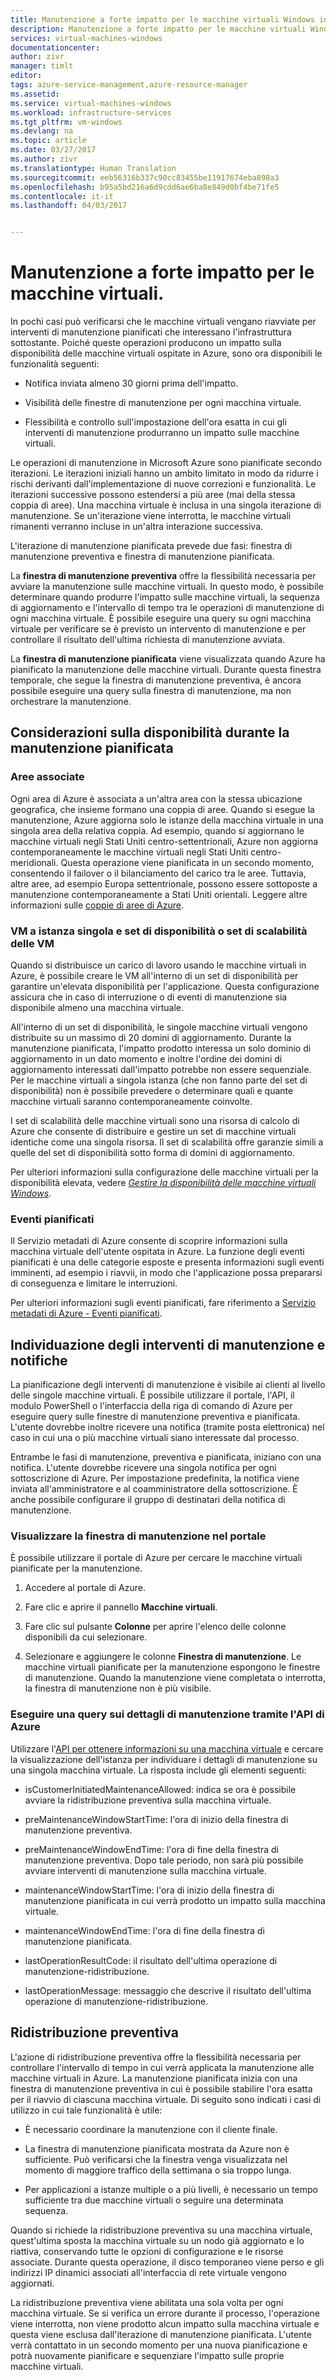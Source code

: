 ```yaml
---
title: Manutenzione a forte impatto per le macchine virtuali Windows in Azure | Microsoft Docs
description: Manutenzione a forte impatto per le macchine virtuali Windows.
services: virtual-machines-windows
documentationcenter: 
author: zivr
manager: timlt
editor: 
tags: azure-service-management,azure-resource-manager
ms.assetid: 
ms.service: virtual-machines-windows
ms.workload: infrastructure-services
ms.tgt_pltfrm: vm-windows
ms.devlang: na
ms.topic: article
ms.date: 03/27/2017
ms.author: zivr
ms.translationtype: Human Translation
ms.sourcegitcommit: eeb56316b337c90cc83455be11917674eba898a3
ms.openlocfilehash: b95a5bd216a6d9cdd6ae6ba8e849d0bf4be71fe5
ms.contentlocale: it-it
ms.lasthandoff: 04/03/2017


---
```


# <a name="impactful-maintenance-for-virtual-machines"></a>Manutenzione a forte impatto per le macchine virtuali.

In pochi casi può verificarsi che le macchine virtuali vengano riavviate per interventi di manutenzione pianificati che interessano l'infrastruttura sottostante. Poiché queste operazioni producono un impatto sulla disponibilità delle macchine virtuali ospitate in Azure, sono ora disponibili le funzionalità seguenti:

-   Notifica inviata almeno 30 giorni prima dell'impatto.

-   Visibilità delle finestre di manutenzione per ogni macchina virtuale.

-   Flessibilità e controllo sull'impostazione dell'ora esatta in cui gli interventi di manutenzione produrranno un impatto sulle macchine virtuali.

Le operazioni di manutenzione in Microsoft Azure sono pianificate secondo iterazioni. Le iterazioni iniziali hanno un ambito limitato in modo da ridurre i rischi derivanti dall'implementazione di nuove correzioni e funzionalità. Le iterazioni successive possono estendersi a più aree (mai della stessa coppia di aree). Una macchina virtuale è inclusa in una singola iterazione di manutenzione. Se un'iterazione viene interrotta, le macchine virtuali rimanenti verranno incluse in un'altra interazione successiva.

L'iterazione di manutenzione pianificata prevede due fasi: finestra di manutenzione preventiva e finestra di manutenzione pianificata.

La **finestra di manutenzione preventiva** offre la flessibilità necessaria per avviare la manutenzione sulle macchine virtuali. In questo modo, è possibile determinare quando produrre l'impatto sulle macchine virtuali, la sequenza di aggiornamento e l'intervallo di tempo tra le operazioni di manutenzione di ogni macchina virtuale. È possibile eseguire una query su ogni macchina virtuale per verificare se è previsto un intervento di manutenzione e per controllare il risultato dell'ultima richiesta di manutenzione avviata.

La **finestra di manutenzione pianificata** viene visualizzata quando Azure ha pianificato la manutenzione delle macchine virtuali. Durante questa finestra temporale, che segue la finestra di manutenzione preventiva, è ancora possibile eseguire una query sulla finestra di manutenzione, ma non orchestrare la manutenzione.

## <a name="availability-considerations-during-planned-maintenance"></a>Considerazioni sulla disponibilità durante la manutenzione pianificata 

### <a name="paired-regions"></a>Aree associate

Ogni area di Azure è associata a un'altra area con la stessa ubicazione geografica, che insieme formano una coppia di aree. Quando si esegue la manutenzione, Azure aggiorna solo le istanze della macchina virtuale in una singola area della relativa coppia. Ad esempio, quando si aggiornano le macchine virtuali negli Stati Uniti centro-settentrionali, Azure non aggiorna contemporaneamente le macchine virtuali negli Stati Uniti centro-meridionali. Questa operazione viene pianificata in un secondo momento, consentendo il failover o il bilanciamento del carico tra le aree. Tuttavia, altre aree, ad esempio Europa settentrionale, possono essere sottoposte a manutenzione contemporaneamente a Stati Uniti orientali.
Leggere altre informazioni sulle [coppie di aree di Azure](https://docs.microsoft.com/azure/best-practices-availability-paired-regions).

### <a name="single-instance-vms-vs-availability-set-or-vm-scale-set"></a>VM a istanza singola e set di disponibilità o set di scalabilità delle VM

Quando si distribuisce un carico di lavoro usando le macchine virtuali in Azure, è possibile creare le VM all'interno di un set di disponibilità per garantire un'elevata disponibilità per l'applicazione. Questa configurazione assicura che in caso di interruzione o di eventi di manutenzione sia disponibile almeno una macchina virtuale.

All'interno di un set di disponibilità, le singole macchine virtuali vengono distribuite su un massimo di 20 domini di aggiornamento. Durante la manutenzione pianificata, l'impatto prodotto interessa un solo dominio di aggiornamento in un dato momento e inoltre l'ordine dei domini di aggiornamento interessati dall'impatto potrebbe non essere sequenziale. Per le macchine virtuali a singola istanza (che non fanno parte del set di disponibilità) non è possibile prevedere o determinare quali e quante macchine virtuali saranno contemporaneamente coinvolte.

I set di scalabilità delle macchine virtuali sono una risorsa di calcolo di Azure che consente di distribuire e gestire un set di macchine virtuali identiche come una singola risorsa.
Il set di scalabilità offre garanzie simili a quelle del set di disponibilità sotto forma di domini di aggiornamento. 

Per ulteriori informazioni sulla configurazione delle macchine virtuali per la disponibilità elevata, vedere [*Gestire la disponibilità delle macchine virtuali Windows*](../linux/manage-availability.md?toc=%2fazure%2fvirtual-machines%2flinux%2ftoc.json).

### <a name="scheduled-events"></a>Eventi pianificati

Il Servizio metadati di Azure consente di scoprire informazioni sulla macchina virtuale dell'utente ospitata in Azure. La funzione degli eventi pianificati è una delle categorie esposte e presenta informazioni sugli eventi imminenti, ad esempio i riavvii, in modo che l'applicazione possa prepararsi di conseguenza e limitare le interruzioni.

Per ulteriori informazioni sugli eventi pianificati, fare riferimento a [Servizio metadati di Azure - Eventi pianificati](../virtual-machines-scheduled-events.md).

## <a name="maintenance-discovery-and-notifications"></a>Individuazione degli interventi di manutenzione e notifiche

La pianificazione degli interventi di manutenzione è visibile ai clienti al livello delle singole macchine virtuali. È possibile utilizzare il portale, l'API, il modulo PowerShell o l'interfaccia della riga di comando di Azure per eseguire query sulle finestre di manutenzione preventiva e pianificata. L'utente dovrebbe inoltre ricevere una notifica (tramite posta elettronica) nel caso in cui una o più macchine virtuali siano interessate dal processo.

Entrambe le fasi di manutenzione, preventiva e pianificata, iniziano con una notifica. L'utente dovrebbe ricevere una singola notifica per ogni sottoscrizione di Azure. Per impostazione predefinita, la notifica viene inviata all'amministratore e al coamministratore della sottoscrizione. È anche possibile configurare il gruppo di destinatari della notifica di manutenzione.

### <a name="view-the-maintenance-window-in-the-portal"></a>Visualizzare la finestra di manutenzione nel portale 

È possibile utilizzare il portale di Azure per cercare le macchine virtuali pianificate per la manutenzione.

1.  Accedere al portale di Azure.

2.  Fare clic e aprire il pannello **Macchine virtuali**.

3.  Fare clic sul pulsante **Colonne** per aprire l'elenco delle colonne disponibili da cui selezionare.

4.  Selezionare e aggiungere le colonne **Finestra di manutenzione**. Le macchine virtuali pianificate per la manutenzione espongono le finestre di manutenzione. Quando la manutenzione viene completata o interrotta, la finestra di manutenzione non è più visibile.

### <a name="query-maintenance-details-using-the-azure-api"></a>Eseguire una query sui dettagli di manutenzione tramite l'API di Azure

Utilizzare l'[API per ottenere informazioni su una macchina virtuale](https://docs.microsoft.com/rest/api/compute/virtualmachines/virtualmachines-get) e cercare la visualizzazione dell'istanza per individuare i dettagli di manutenzione su una singola macchina virtuale. La risposta include gli elementi seguenti:

  - isCustomerInitiatedMaintenanceAllowed: indica se ora è possibile avviare la ridistribuzione preventiva sulla macchina virtuale.

  - preMaintenanceWindowStartTime: l'ora di inizio della finestra di manutenzione preventiva.

  - preMaintenanceWindowEndTime: l'ora di fine della finestra di manutenzione preventiva. Dopo tale periodo, non sarà più possibile avviare interventi di manutenzione sulla macchina virtuale.
    
  - maintenanceWindowStartTime: l'ora di inizio della finestra di manutenzione pianificata in cui verrà prodotto un impatto sulla macchina virtuale.

  - maintenanceWindowEndTime: l'ora di fine della finestra di manutenzione pianificata.
  
  - lastOperationResultCode: il risultato dell'ultima operazione di manutenzione-ridistribuzione.
 
  - lastOperationMessage: messaggio che descrive il risultato dell'ultima operazione di manutenzione-ridistribuzione.

## <a name="pre-emptive-redeploy"></a>Ridistribuzione preventiva

L'azione di ridistribuzione preventiva offre la flessibilità necessaria per controllare l'intervallo di tempo in cui verrà applicata la manutenzione alle macchine virtuali in Azure. La manutenzione pianificata inizia con una finestra di manutenzione preventiva in cui è possibile stabilire l'ora esatta per il riavvio di ciascuna macchina virtuale. Di seguito sono indicati i casi di utilizzo in cui tale funzionalità è utile:

-   È necessario coordinare la manutenzione con il cliente finale.

-   La finestra di manutenzione pianificata mostrata da Azure non è sufficiente.
    Può verificarsi che la finestra venga visualizzata nel momento di maggiore traffico della settimana o sia troppo lunga.

-   Per applicazioni a istanze multiple o a più livelli, è necessario un tempo sufficiente tra due macchine virtuali o seguire una determinata sequenza.

Quando si richiede la ridistribuzione preventiva su una macchina virtuale, quest'ultima sposta la macchina virtuale su un nodo già aggiornato e lo riattiva, conservando tutte le opzioni di configurazione e le risorse associate. Durante questa operazione, il disco temporaneo viene perso e gli indirizzi IP dinamici associati all'interfaccia di rete virtuale vengono aggiornati.

La ridistribuzione preventiva viene abilitata una sola volta per ogni macchina virtuale. Se si verifica un errore durante il processo, l'operazione viene interrotta, non viene prodotto alcun impatto sulla macchina virtuale e questa viene esclusa dall'iterazione di manutenzione pianificata. L'utente verrà contattato in un secondo momento per una nuova pianificazione e potrà nuovamente pianificare e sequenziare l'impatto sulle proprie macchine virtuali.

